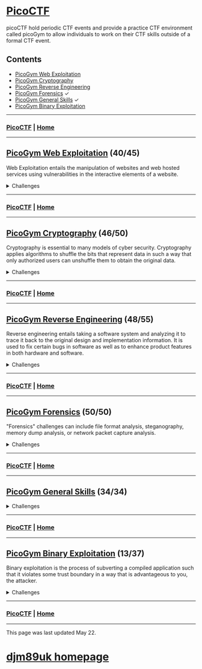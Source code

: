 # [PicoCTF](./picoctf.md)

picoCTF hold periodic CTF events and provide a practice CTF environment called picoGym to allow individuals to work on their CTF skills outside of a formal CTF event.

## Contents
- [PicoGym Web Exploitation](./picogym_we.md)
- [PicoGym Cryptography](./picogym_c.md)
- [PicoGym Reverse Engineering](./picogym_re.md)
- [PicoGym Forensics](./picogym_f.md) ✓
- [PicoGym General Skills](./picogym_gs.md) ✓
- [PicoGym Binary Exploitation](./picogym_be.md)

---

### [PicoCTF](./picoctf.md) | [Home](./index.md)

---

## [PicoGym Web Exploitation](./picogym_we.md) (40/45)

Web Exploitation entails the manipulation of websites and web hosted services using vulnerabilities in the interactive elements of a website.

<details>

<summary markdown="span">Challenges</summary>

1. [Insp3ct0r (2019)](./picogym_we.md#insp3ct0r) ✓
2. [logon (2019)](./picogym_we.md#logon) ✓
3. [where are the robots (2019)](./picogym_we.md#where-are-the-robots) ✓
4. [dont-use-client-side (2019)](./picogym_we.md#dont-use-client-side) ✓
5. [picobrowser (2019)](./picogym_we.md#picobrowser) ✓
6. [Client-side-again (2019)](./picogym_we.md#client-side-again) ✓
7. [Irish-Name-Repo 1 (2019)](./picogym_we.md#irish-name-repo-1) ✓
8. [Irish-Name-Repo 2 (2019)](./picogym_we.md#irish-name-repo-2) ✓
9. [Irish-Name-Repo 3 (2019)](./picogym_we.md#irish-name-repo-3) ✓
10. [JaWT Scratchpad (2019)](./picogym_we.md#jawt-scratchpad) ✓
11. [Java Script Kiddie (2019)](./picogym_we.md#java-script-kiddie) ✓
12. [Java Script Kiddie 2 (2019)](./picogym_we.md#java-script-kiddie-2) ✓
13. [Web Gauntlet (2020)](./picogym_we.md#web-gauntlet) ✓
14. [GET aHEAD (2021)](./picogym_we.md#get-ahead) ✓
15. [Cookies (2021)](./picogym_we.md#cookies) ✓
16. [Scavenger Hunt (2021)](./picogym_we.md#scavenger-hunt) ✓
17. [Some Assembly Required 1 (2021)](./picogym_we.md#some-assembly-required-1) ✓
18. [More Cookies (2021)](./picogym_we.md#more-cookies) ✓
19. [It is my Birthday (2021)](./picogym_we.md#it-is-my-birthday) ✓
20. [Who are you? (2021)](./picogym_we.md#who-are-you) ✓
21. [Some Assembly Required 2 (2021)](./picogym_we.md#some-assembly-required-2) ✓
22. [Super Serial (2021)](./picogym_we.md#super-serial) ✓
23. [Most Cookies (2021)](./picogym_we.md#most-cookies) ✓
24. [Some Assembly Required 3 (2021)](./picogym_we.md#some-assembly-required-3) ✓
25. [Web Gauntlet 2 (2021)](./picogym_we.md#web-gauntlet-2) ✓
26. [Some Assembly Required 4 (2021)](./picogym_we.md#some-assembly-required-4) ✓
27. [X marks the spot (2021)](./picogym_we.md#x-marks-the-spot) ✓
28. [Web Gauntlet 3 (2021)](./picogym_we.md#web-gauntlet-3) ✓
29. [Bithug (2021)](./picogym_we.md#bithug)
30. [login (2021)](./picogym_we.md#login) ✓
31. [caas (2021)](./picogym_we.md#caas) ✓
32. [notepad (2021)](./picogym_we.md#notepad)
33. [JAuth (2021)](./picogym_we.md#jauth)
34. [Includes (2022)](./picogym_we.md#includes) ✓
35. [Inspect HTML (2022)](./picogym_we.md#inspect-html) ✓
36. [Local Authority (2022)](./picogym_we.md#local-authority) ✓
37. [Search Source (2022)](./picogym_we.md#search-source) ✓
38. [Forbidden Paths (2022)](./picogym_we.md#forbidden-paths) ✓
39. [Power Cookie (2022)](./picogym_we.md#power-cookie) ✓
40. [Roboto Sans (2022)](./picogym_we.md#roboto-sans) ✓
41. [Secrets (2022)](./picogym_we.md#secrets) ✓
42. [SQL Direct (2022)](./picogym_we.md#sql-direct) ✓
43. [SQLiLite (2022)](./picogym_we.md#sqlilite) ✓
44. [Live Art (2022)](./picogym_we.md#live-art)
45. [Noted (2022)](./picogym_we.md#noted)

</details>
 
---

### [PicoCTF](./picoctf.md) | [Home](./index.md)

---

## [PicoGym Cryptography](./picogym_c.md) (46/50)

Cryptography is essential to many models of cyber security. Cryptography applies algorithms to shuffle the bits that represent data in such a way that only authorized users can unshuffle them to obtain the original data. 

<details>

<summary markdown="span">Challenges</summary>

1. [The Numbers (2019)](./picogym_c.md#the-numbers) ✓
2. [caesar (2019)](./picogym_c.md#caesar) ✓
3. [Easy1 (2019)](./picogym_c.md#easy1) ✓
4. [13 (2019)](./picogym_c.md#thirteen) ✓
5. [la cifra de (2019)](./picogym_c.md#la-cifra-de) ✓
6. [rsa-pop-quiz (2019)](./picogym_c.md#rsa-pop-quiz) ✓
7. [Tapping (2019)](./picogym_c.md#tapping) ✓
8. [Mr-Worldwide (2019)](./picogym_c.md#mr-worldwide) ✓
9. [Flags (2019)](./picogym_c.md#flags) ✓
10. [waves over lambda (2019)](./picogym_c.md#waves-over-lambda) ✓
11. [miniRSA (2019)](./picogym_c.md#minirsa) ✓
12. [b00tl3gRSA2 (2019)](./picogym_c.md#b00tl3grsa2) ✓
13. [AES-ABC (2019)](./picogym_c.md#aes-abc) ✓
14. [b00tl3gRSA3 (2019)](./picogym_c.md#b00tl3grsa3) ✓
15. [john_pollard (2019)](./picogym_c.md#john-pollard) ✓
16. [Mod 26 (2021)](./picogym_c.md#mod-26) ✓
17. [Mind your Ps and Qs (2021)](./picogym_c.md#mind-your-ps-and-qs) ✓
18. [Easy Peasy (2021)](./picogym_c.md#easy-peasy) ✓
19. [New Caesar (2021)](./picogym_c.md#new-caesar) ✓
20. [Mini RSA (2021)](./picogym_c.md#mini-rsa) ✓
21. [Dachshund Attacks (2021)](./picogym_c.md#dachshund-attacks) ✓
22. [No Padding, No Problem (2021)](./picogym_c.md#no-padding-no-problem) ✓
23. [Pixelated (2021)](./picogym_c.md#pixelated) ✓
24. [Play Nice (2021)](./picogym_c.md#play-nice) ✓
25. [Double DES (2021)](./picogym_c.md#double-des) ✓
26. [Compress and Attack (2021)](./picogym_c.md#compress-and-attack) ✓
27. [Scrambled: RSA (2021)](./picogym_c.md#scrambled-rsa) ✓
28. [It's Not My Fault 1 (2021)](./picogym_c.md#its-not-my-fault-1) ✓
29. [New Vignere (2021)](./picogym_c.md#new-vignere) ✓
30. [Clouds (2021)](./picogym_c.md#clouds)
31. [Spelling-Quiz (2021)](./picogym_c.md#spelling-quiz) ✓
32. [XtraORdinary (2021)](./picogym_c.md#xtraordinary) ✓
33. [Triple-Secure (2021)](./picogym_c.md#triple-secure) ✓
34. [College-Rowing-Team (2021)](./picogym_c.md#college-rowing-team) ✓
35. [Corrupt-key-1 (2021)](./picogym_c.md#corrupt-key-1)
36. [Corrupt-key-2 (2021)](./picogym_c.md#corrupt-key-2)
37. [basic-mod1 (2022)](./picogym_c.md#basic-mod1) ✓
38. [basic-mod2 (2022)](./picogym_c.md#basic-mod2) ✓
39. [credstuff (2022)](./picogym_c.md#credstuff) ✓
40. [morse-code (2022)](./picogym_c.md#morse-code) ✓
41. [rail-fence (2022)](./picogym_c.md#rail-fence) ✓
42. [substitution0 (2022)](./picogym_c.md#substitution0) ✓
43. [substitution1 (2022)](./picogym_c.md#substitution1) ✓
44. [substitution2 (2022)](./picogym_c.md#substitution2) ✓
45. [transposition-trial (2022)](./picogym_c.md#transposition-trial) ✓
46. [Vigenere (2022)](./picogym_c.md#vigenere) ✓
47. [Very Smooth (2022)](./picogym_c.md#very-smooth) ✓
48. [Sequences (2022)](./picogym_c.md#sequences) ✓
49. [Sum-O-Primes (2022)](./picogym_c.md#sum-o-primes) ✓
50. [NSA Backdoor (2022)](./picogym_c.md#nsa-backdoor)

</details>

---

### [PicoCTF](./picoctf.md) | [Home](./index.md)

---

## [PicoGym Reverse Engineering](./picogym_re.md) (48/55)

Reverse engineering entails taking a software system and analyzing it to trace it back to the original design and implementation information. It is used to fix certain bugs in software as well as to enhance product features in both hardware and software.

<details>

<summary markdown="span">Challenges</summary>

1. [vault-door-training (2019)](./picogym_re.md#vault-door-training) ✓
2. [vault-door-1 (2019)](./picogym_re.md#vault-door-1) ✓
3. [vault-door-3 (2019)](./picogym_re.md#vault-door-3) ✓
4. [vault-door-4 (2019)](./picogym_re.md#vault-door-4) ✓
5. [vault-door-5 (2019)](./picogym_re.md#vault-door-5) ✓
6. [vault-door-6 (2019)](./picogym_re.md#vault-door-6) ✓
7. [vault-door-7 (2019)](./picogym_re.md#vault-door-7) ✓
8. [vault-door-8 (2019)](./picogym_re.md#vault-door-8) ✓
9. [asm1 (2019)](./picogym_re.md#asm1) ✓
10. [asm2 (2019)](./picogym_re.md#asm2) ✓
11. [asm3 (2019)](./picogym_re.md#asm3) ✓
12. [asm4 (2019)](./picogym_re.md#asm4) ✓
13. [droids0 (2019)](./picogym_re.md#droids0) ✓
14. [droids1 (2019)](./picogym_re.md#droids1) ✓
15. [droids2 (2019)](./picogym_re.md#droids2) ✓
16. [droids3 (2019)](./picogym_re.md#droids3) ✓
17. [droids4 (2019)](./picogym_re.md#droids4) ✓
18. [revese_cipher (2019)](./picogym_re.md#reverse-cipher) ✓
19. [Need For Speed (2019)](./picogym_re.md#need-for-speed) ✓
20. [B1ll_Gat35 (2019)](./picogym_re.md#b1ll-gat35)
21. [Forky (2019)](./picogym_re.md#forky) ✓
22. [OTP Implementation (2020)](./picogym_re.md#otp-implementation) ✓
23. [Transformation (2021)](./picogym_re.md#transformation) ✓
24. [Keygenme-py (2021)](./picogym_re.md#keygenme-py) ✓
25. [crackme-py (2021)](./picogym_re.md#crackme-py) ✓
26. [ARMssembly 0 (2021)](./picogym_re.md#armssembly-0) ✓
27. [speeds and feeds (2021)](./picogym_re.md#speeds-and-feeds) ✓
28. [Shop (2021)](./picogym_re.md#shop) ✓
29. [ARMssembly 1 (2021)](./picogym_re.md#armssembly-1) ✓
30. [ARMssembly 2 (2021)](./picogym_re.md#armssembly-2) ✓
31. [Hurry up! Wait! (2021)](./picogym_re.md#hurry-up-wait) ✓
32. [gogo (2021)](./picogym_re.md#gogo) ✓
33. [ARMssembly 3 (2021)](./picogym_re.md#armssembly-3) ✓
34. [Let's get dynamic (2021)](./picogym_re.md#lets-get-dynamic) ✓
35. [Easy as GDB (2021)](./picogym_re.md#easy-as-gdb) ✓
36. [ARMssembly 4 (2021)](./picogym_re.md#armssembly-4) ✓
37. [Powershelly (2021)](./picogym_re.md#powershelly)
38. [Rolling My Own (2021)](./picogym_re.md#rolling-my-own)
39. [Checkpass (2021)](./picogym_re.md#checkpass)
40. [not crypto (2021)](./picogym_re.md#not-crypto) ✓
41. [breadth (2021)](./picogym_re.md#breadth)
42. [riscy business (2021)](./picogym_re.md#riscy-business)
43. [MATRIX (2021)](./picogym_re.md#matrix)
44. [file-run1 (2022)](./picogym_re.md#file-run1) ✓
45. [file-run2 (2022)](./picogym_re.md#file-run2) ✓
46. [GDB Test Drive (2022)](./picogym_re.md#gdb-test-drive) ✓
47. [patchme.py (2022)](./picogym_re.md#patchme-py) ✓
48. [Safe Opener (2022)](./picogym_re.md#safe-opener) ✓
49. [unpackme.py (2022)](./picogym_re.md#unpackme-py) ✓
50. [bloat.py (2022)](./picogym_re.md#bloat-py) ✓
51. [Fresh Java (2022)](./picogym_re.md#fresh-java) ✓
52. [Bbbbloat (2022)](./picogym_re.md#bbbbloat) ✓
53. [unpackme (2022)](./picogym_re.md#unpackme) ✓
54. [Keygenme (2022)](./picogym_re.md#keygenme) ✓
55. [Wizardlike (2022)](./picogym_re.md#wizardlike) ✓

</details>

---

### [PicoCTF](./picoctf.md) | [Home](./index.md)

---

## [PicoGym Forensics](./picogym_f.md) (50/50)

"Forensics" challenges can include file format analysis, steganography, memory dump analysis, or network packet capture analysis.

<details>

<summary markdown="span">Challenges</summary>
 
1. [Glory of the Garden (2019)](./picogym_f.md#glory-of-the-garden) ✓
2. [So Meta (2019)](./picogym_f.md#so-meta) ✓
3. [extensions (2019)](./picogym_f.md#extensions) ✓
4. [shark on wire 1 (2019)](./picogym_f.md#shark-on-wire-1) ✓
5. [What Lies Within (2019)](./picogym_f.md#what-lies-within) ✓
6. [c0rrupt (2019)](./picogym_f.md#c0rrupt) ✓
7. [WhitePages (2019)](./picogym_f.md#whitepages) ✓
8. [m00nwalk (2019)](./picogym_f.md#m00nwalk) ✓
9. [like1000 (2019)](./picogym_f.md#like1000) ✓
10. [shark on wire 2 (2019)](./picogym_f.md#shark-on-wire-2) ✓
11. [m00nwalk2 (2019)](./picogym_f.md#m00nwalk2) ✓
12. [Investigative Reversing 0 (2019)](./picogym_f.md#investigative-reversing-0) ✓
13. [WebNet0 (2019)](./picogym_f.md#webnet0) ✓
14. [Investigative Reversing 1 (2019)](./picogym_f.md#investigative-reversing-1) ✓
15. [Investigative Reversing 2 (2019)](./picogym_f.md#investigative-reversing-2) ✓
16. [Investigative Reversing 3 (2019)](./picogym_f.md#investigative-reversing-3) ✓
17. [Investigative Reversing 4 (2019)](./picogym_f.md#investigative-reversing-4) ✓
18. [investigation_encoded_1 (2019)](./picogym_f.md#investigation-encoded-1) ✓
19. [WebNet1 (2019)](./picogym_f.md#webnet1) ✓
20. [investigation_encoded_2 (2019)](./picogym_f.md#investigation-encoded-2) ✓
21. [B1g_Mac (2019)](./picogym_f.md#b1g-mac) ✓
22. [Pitter, Patter, Platters (2020)](./picogym_f.md#pitter-patter-platters) ✓
23. [Information (2021)](./picogym_f.md#information) ✓
24. [Matryoshka doll (2021)](./picogym_f.md#matryoshka-doll) ✓
25. [tunn3l v1s10n (2021)](./picogym_f.md#tunn3l-v1s10n) ✓
26. [Wireshark doo dooo do doo (2021)](./picogym_f.md#wireshark-doo-dooo-do-doo) ✓
27. [MacroHard WeakEdge (2021)](./picogym_f.md#macrohard-weakedge) ✓
28. [Trivial Flag Transfer Protocol (2021)](./picogym_f.md#trivial-flag-transfer-protocol) ✓
29. [Wireshark twoo twooo two twoo (2021)](./picogym_f.md#wireshark-twoo-twooo-two-twoo) ✓
30. [Disk, disk, sleuth! (2021)](./picogym_f.md#disk-disk-sleuth) ✓
31. [Milkslap (2021)](./picogym_f.md#milkslap) ✓
32. [Disk,disk, sleauth II (2021)](./picogym_f.md#disk-disk-sleuth-ii) ✓
33. [Surfing the Waves (2021)](./picogym_f.md#surfing-the-waves) ✓
34. [Very very very Hidden (2021)](./picogym_f.md#very-very-very-hidden) ✓
35. [Advanced-potion-making (2021)](./picogym_f.md#advanced-potion-making) ✓
36. [Scrambled-bytes (2021)](./picogym_f.md#scrambled-bytes) ✓
37. [WPA-ing Out](./picogym_f.md#wpa-ing-out) ✓
38. [Enhance! (2022)](./picogym_f.md#enhance) ✓
39. [File Types (2022)](./picogym_f.md#file-types) ✓
40. [Lookey Here (2022)](./picogym_f.md#lookey-here) ✓
41. [Packets Primer (2022)](./picogym_f.md#packets-primer) ✓
42. [Redaction Gone Wrong  (2022)](./picogym_f.md#redaction-gone-wrong) ✓
43. [Sleuthkit Intro (2022)](./picogym_f.md#sleuthkit-intro) ✓
44. [Sleuthkit Apprentice (2022)](./picogym_f.md#sleuthkit-apprentice) ✓
45. [Eavesdrop (2022)](./picogym_f.md#eavesdrop) ✓
46. [Operation Oni (2022)](./picogym_f.md#operation-oni) ✓
47. [St3g0 (2022)](./picogym_f.md#st3g0) ✓
48. [Operation Orchid (2022)](./picogym_f.md#operation-orchid) ✓
49. [Sidechannel (2022)](./picogym_f.md#sidechannel) ✓
50. [Torrent Analyze (2022)](./picogym_f.md#torrent-analyze) ✓

</details>

---

### [PicoCTF](./picoctf.md) | [Home](./index.md)

---
## [PicoGym General Skills](./picogym_gs.md) (34/34)

<details>

<summary markdown="span">Challenges</summary>
 
1. [2Warm (2019)](./picogym_gs.md#two-warm) ✓
2. [Warmed Up (2019)](./picogym_gs.md#warmed-up) ✓
3. [Lets Warm Up (2019)](./picogym_gs.md#lets-warm-up) ✓
4. [strings it (2019)](./picogym_gs.md#strings-it) ✓
5. [Bases (2019)](./picogym_gs.md#bases) ✓
6. [First Grep (2019)](./picogym_gs.md#first-grep) ✓
7. [what's a net cat? (2019)](./picogym_gs.md#whats-a-net-cat) ✓
8. [plumbing (2019)](./picogym_gs.md#plumbing) ✓
9. [Based (2019)](./picogym_gs.md#based) ✓
10. [flag_shop (2019)](./picogym_gs.md#flag-shop) ✓
11. [mus1c (2019)](./picogym_gs.md#mus1c) ✓
12. [1_wanna_b3_a_r0ck5tar (2019)](./picogym_gs.md#i-wanna-b3-a-r0ck5tar) ✓
13. [Obedient cat (2021)](./picogym_gs.md#obedient-cat) ✓
14. [Python Wrangling (2021)](./picogym_gs.md#python-wrangling) ✓
15. [Wave a flag (2021)](./picogym_gs.md#wave-a-flag) ✓
16. [Nice netcat (2021)](./picogym_gs.md#nice-netcat) ✓
17. [Static aint always noise (2021)](./picogym_gs.md#static-aint-always-noise) ✓
18. [Tab Tab Attack (2021)](./picogym_gs.md#tab-tab-attack) ✓
19. [Magikarp Ground Mission (2021)](./picogym_gs.md#magikarp-ground-mission) ✓
20. [Codebook](./picogym_gs.md#codebook) ✓
21. [convertme.py](./picogym_gs.md#convertme) ✓
22. [fixme1.py](./picogym_gs.md#fixme1) ✓
23. [fixme2.py](./picogym_gs.md#fixme2) ✓
24. [Glitch Cat](./picogym_gs.md#glitch-cat) ✓
25. [HashingJobApp](./picogym_gs.md#hashingjobapp) ✓
26. [PW Crack 1](./picogym_gs.md#pw-crack-1) ✓
27. [PW Crack 2](./picogym_gs.md#pw-crack-2) ✓
28. [PW Crack 3](./picogym_gs.md#pw-crack-3) ✓
29. [PW Crack 4](./picogym_gs.md#pw-crack-4) ✓
30. [PW Crack 5](./picogym_gs.md#pw-crack-5) ✓
31. [runme.py](./picogym_gs.md#runme) ✓
32. [Serpentine](./picogym_gs.md#serpentine) ✓
33. [First Find](./picogym_gs.md#first-find) ✓
34. [Big Zip](./picogym_gs.md#big-zip) ✓

</details>

---

### [PicoCTF](./picoctf.md) | [Home](./index.md)

---

## [PicoGym Binary Exploitation](./picogym_be.md) (13/37)

Binary exploitation is the process of subverting a compiled application such that it violates some trust boundary in a way that is advantageous to you, the attacker.

<details>

<summary markdown="span">Challenges</summary>

1. [seed-sPRiNG (2019)](./picogym_be.md#seed-spring) 🗸
2. [sice_cream (2019)](./picogym_be.md#sice-cream)
3. [zero_to_hero (2019)](./picogym_be.md#zero-to-hero)
4. [messy-malloc (2019)](./picogym_be.md#messy-malloc)
5. [Guessing Game 1 (2020)](./picogym_be.md#guessing-game-1) 🗸
6. [Guessing Game 2 (2020)](./picogym_be.md#guessing-game-2)
7. [Stonks (2021)](./picogym_be.md#stonks) 🗸
8. [Cache Me Outside (2021)](./picogym_be.md#cache-me-outside)
9. [Here's a LIBC (2021)](./picogym_be.md#heres-a-libc)
10. [Unsubscriptions Are Free (2021)](./picogym_be.md#unsubscriptions-are-free)
11. [filtered-shellcode (2021)](./picogym_be.md#filtered-shellcode)
12. [Kit Engine (2021)](./picogym_be.md#kit-engine)
13. [Stonk Market (2021)](./picogym_be.md#stonk-market)
14. [Download Horsepower (2021)](./picogym_be.md#download-horsepower)
15. [The Office (2021)](./picogym_be.md#the-office)
16. [Turboflan (2021)](./picogym_be.md#turboflan)
17. [Bizz Fuzz (2021)](./picogym_be.md#bizz-fuzz)
18. [cutter-overflow (2021)](./picogym_be.md#cutter-overflow) 🗸
19. [fermat-strings (2021)](./picogym_be.md#fermat-strings)
20. [SaaS (2021)](./picogym_be.md#saas)
21. [homework (2021)](./picogym_be.md#homework)
22. [lockdown-horses (2021)](./picogym_be.md#lockdown-horses)
23. [vr-school (2021)](./picogym_be.md#vr-school)
24. [basic-file-exploit (2022)](./picogym_be.md#basic-file-exploit) 🗸
25. [buffer overflow 0 (2022)](./picogym_be.md#buffer-overflow-0) 🗸
26. [CVE-XXXX-XXXX (2022)](./picogym_be.md#cve-xxxx-xxxx) 🗸
27. [buffer overflow 1 (2022)](./picogym_be.md#buffer-overflow-1) 🗸
28. [RPS (2022)](./picogym_be.md#rps) 🗸
29. [x-sixty-what (2022)](./picogym_be.md#x-sixty-what) 🗸
30. [buffer overflow 2 (2022)](./picogym_be.md#buffer-overflow-2) 🗸
31. [buffer overflow 3 (2022)](./picogym_be.md#buffer-overflow-3) 🗸
32. [flag leak (2022)](./picogym_be.md#flag-leak) 🗸
33. [ropfu (2022)](./picogym_be.md#ropfu)
34. [wine (2022)](./picogym_be.md#wine)
35. [function overwrite (2022)](./picogym_be.md#function-overwrite)
36. [stack cache (2022)](./picogym_be.md#stack-cache)
37. [solfire (2022)](./picogym_be.md#solfire)

</details>

---

### [PicoCTF](./picoctf.md) | [Home](./index.md)

---

This page was last updated May 22.

# [djm89uk homepage](./index.md)
